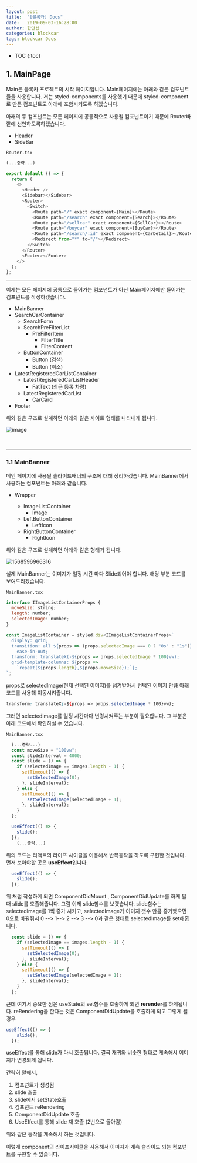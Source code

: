 ```yaml
---
layout: post
title:  "[블록카] Docs"
date:   2019-09-03-16:28:00
author: 한만섭
categories: blockcar
tags: blockcar Docs
---
```




* TOC
{:toc}


## 1. MainPage

Main은 블록카 프로젝트의 시작 페이지입니다. Main페이지에는 아래와 같은 컴포넌트들을 사용합니다.  저는 styled-components를 사용했기 때문에 styled-component로 만든 컴포넌트도 아래에 포함시키도록 하겠습니다.   



아래의 두 컴포넌트는 모든 페이지에 공통적으로 사용될 컴포넌트이기 때문에 Router바깥에 선언하도록하겠습니다.  

- Header
- SideBar

`Router.tsx`

```js
(...중략...)

export default () => {
  return (
    <>
      <Header />
      <Sidebar></Sidebar>
      <Router>
        <Switch>
          <Route path="/" exact component={Main}></Route>
          <Route path="/search" exact component={Search}></Route>
          <Route path="/sellcar" exact component={SellCar}></Route>
          <Route path="/buycar" exact component={BuyCar}></Route>
          <Route path="/search/:id" exact component={CarDetail}></Route>
          <Redirect from="*" to="/"></Redirect>
        </Switch>
      </Router>
      <Footer></Footer>
    </>
  );
};

```



***



이제는 모든 페이지에 공통으로 들어가는 컴포넌트가 아닌 Main페이지에만 들어가는 컴포넌트를 작성하겠습니다.  



- MainBanner
- SearchCarContainer
  - SearchForm
  - SearchPreFilterList
    - PreFilterItem
      - FilterTitle
      - FilterContent
  - ButtonContainer
    - Button (검색)
    - Button (취소)
- LatestRegisteredCarListContainer
  - LatestRegisteredCarListHeader
    - FatText (최근 등록 차량)
  - LatestRegisteredCarList
    - CarCard
- Footer



위와 같은 구조로 설계하면 아래와 같은 사이트 형태를 나타내게 됩니다.  

![image](../../../../assets/image/64930351-0fd18380-d86b-11e9-80cc-3e7a3f84d8a1-1568598312390-1569413717698.png)

​	



***



### 1.1 MainBanner

메인 페이지에 사용될 슬라이드배너의 구조에 대해 정리하겠습니다.  MainBanner에서 사용하는 컴포넌트는 아래와 같습니다.  

- Wrapper

  - ImageListContainer
    - Image
  - LeftButtonContainer
    - LeftIcon
  - RightButtonContainer
    - RightIcon

  

위와 같은 구조로 설계하면 아래와 같은 형태가 됩니다.  

![1568596966316](../../../../assets/image/1568596966316-1569413721173.png)

실제 MainBanner는 이미지가 일정 시간 마다 Slide되어야 합니다. 해당 부분 코드를 보여드리겠습니다.  

`MainBanner.tsx`

```js
interface IImageListContainerProps {
  moveSize: string;
  length: number;
  selectedImage: number;
}

const ImageListContainer = styled.div<IImageListContainerProps>`
  display: grid;
  transition: all ${props => (props.selectedImage === 0 ? "0s" : "1s")}
    ease-in-out;
  transform: translateX(-${props => props.selectedImage * 100}vw);
  grid-template-columns: ${props =>
    `repeat(${props.length},${props.moveSize});`};
`;
```

props로 selectedImage(현재 선택된 이미지)를 넘겨받아서 선택된 이미지 만큼 아래 코드를 사용해 이동시켜줍니다. 

```css
transform: translateX(-${props => props.selectedImage * 100}vw);
```



그러면 selectedImage를 일정 시간마다 변경시켜주는 부분이 필요합니다. 그 부분은 아래 코드에서 확인하실 수 있습니다.  

`MainBanner.tsx`

```js
  (...중략...)
  const moveSize = "100vw";
  const slideInterval = 4000;
  const slide = () => {
    if (selectedImage == images.length - 1) {
      setTimeout(() => {
        setSelectedImage(0);
      }, slideInterval);
    } else {
      setTimeout(() => {
        setSelectedImage(selectedImage + 1);
      }, slideInterval);
    }
  };

  useEffect(() => {
    slide();
  });
    (...중략...)
```



위의 코드는 리액트의 라이프 사이클을 이용해서 반복동작을 하도록 구현한 것입니다. 먼저 보아야할 곳은 **useEffect**입니다.  

```js
  useEffect(() => {
    slide();
  });
```

위 처럼 작성하게 되면 ComponentDidMount , ComponentDidUpdate를 하게 될 때 slide를 호출해줍니다. 그럼 이제 slide함수를 보겠습니다. slide함수는 selectedImage를 1씩 증가 시키고, selectedImage가 이미지 갯수 만큼 증가했으면 0으로 바꿔줘서 0 --> 1--> 2 --> 3 --> 0과 같은 형태로 selectedImage를 set해줍니다. 

```js
  const slide = () => {
    if (selectedImage == images.length - 1) {
      setTimeout(() => {
        setSelectedImage(0);
      }, slideInterval);
    } else {
      setTimeout(() => {
        setSelectedImage(selectedImage + 1);
      }, slideInterval);
    }
  };

```

 근데 여기서 중요한 점은 useState의 set함수를 호출하게 되면 **rerender**를 하게됩니다. reRendering을 한다는 것은 ComponentDidUpdate를 호출하게 되고 그렇게 될 경우 

```js
useEffect(() => {
    slide();
  });
```

useEffect를 통해 slide가 다시 호출됩니다. 결국 재귀와 비슷한 형태로 계속해서 이미지가 변경되게 됩니다.  



간략히 말해서, 

1. 컴포넌트가 생성됨 
2. slide 호출 
3. slide에서 setState호출
4.  컴포넌트 reRendering 
5. ComponentDidUpdate 호출 
6. UseEffect를 통해 slide 재 호출 (2번으로 돌아감)

위와 같은 동작을 계속해서 하는 것입니다.  



이렇게 component의 라이프사이클을 사용해서 이미지가 계속 슬라이드 되는 컴포넌트를 구현할 수 있습니다. 

